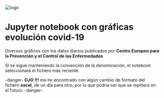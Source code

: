 ![logo](https://raw.github.com/1N0T/images/master/global/1N0T.png)
# Jupyter notebook con gráficas evolución covid-19
Diversos gráficos con los datos diarios publicados por **Centro Europeo para la Prevención y el Control de las Enfermedades**

Si se sigue manteniendo la convención de la denominación, el notebook seleccionará el fichero más reciente.

-danger-
**OJO !!!** me he encontrado con algún cambio de formato del fichero **excel**, de un día para otro, por lo que podría ser que se repitiera en el futuro.
-danger-
